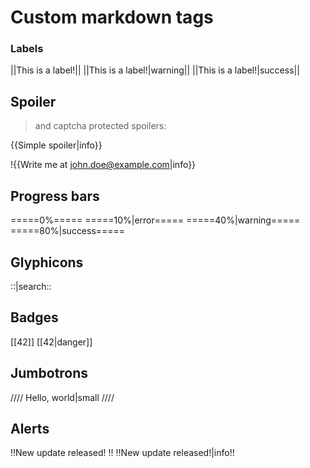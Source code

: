 # Custom markdown tags

### Labels

||This is a label!||
||This is a label!|warning||
||This is a label!|success||

## Spoiler

> and captcha protected spoilers:

{{Simple spoiler|info}}

!{{Write me at <john.doe@example.com>|info}}

## Progress bars

=====0%=====
=====10%|error=====
=====40%|warning=====
=====80%|success=====

## Glyphicons

::|search::

## Badges

[[42]]
[[42|danger]]

## Jumbotrons

////
Hello, world|small
////

## Alerts

!!New update released! !!
!!New update released!|info!!

